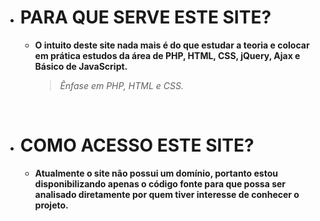 <ul>
    <li>
        <h1>PARA QUE SERVE ESTE SITE?</h1>
    </li>
    <ul>
        <li>
            <strong>O intuito deste site nada mais é do que estudar a teoria e colocar em prática estudos da área de PHP, HTML, CSS, jQuery, Ajax e Básico de JavaScript.</strong>
            <blockquote><i>Ênfase em PHP, HTML e CSS.</i></blockquote>
        </li>
    </ul>
    <br>
    <li>
        <h1>COMO ACESSO ESTE SITE?</h1>
    </li>
    <ul>
        <li>
            <strong>Atualmente o site não possui um domínio, portanto estou disponibilizando apenas o código fonte para que possa ser analisado diretamente por quem tiver interesse de conhecer o projeto.</strong>
        </li>
    </ul>
</ul>

